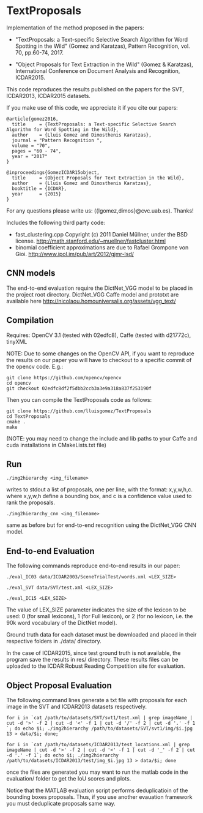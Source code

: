 # TextProposals

Implementation of the method proposed in the papers:

* "TextProposals: a Text-specific Selective Search Algorithm for Word Spotting in the Wild" (Gomez and Karatzas), Pattern Recognition, vol. 70, pp.60-74, 2017.

* "Object Proposals for Text Extraction in the Wild" (Gomez & Karatzas), International Conference on Document Analysis and Recognition, ICDAR2015.

This code reproduces the results published on the papers for the SVT, ICDAR2013, ICDAR2015 datasets.

If you make use of this code, we appreciate it if you cite our papers:
```
@article{gomez2016,
  title     = {TextProposals: a Text-specific Selective Search Algorithm for Word Spotting in the Wild},
  author    = {Lluis Gomez and Dimosthenis Karatzas},
  journal = "Pattern Recognition ",
  volume = "70",
  pages = "60 - 74",
  year = "2017"
}
```

```
@inproceedings{GomezICDAR15object,
  title     = {Object Proposals for Text Extraction in the Wild},
  author    = {Lluis Gomez and Dimosthenis Karatzas},
  booktitle = {ICDAR},
  year      = {2015}
}
```

For any questions please write us: ({lgomez,dimos}@cvc.uab.es). Thanks!

Includes the following third party code:

  - fast_clustering.cpp Copyright (c) 2011 Daniel Müllner, under the BSD license. http://math.stanford.edu/~muellner/fastcluster.html
  - binomial coefficient approximations are due to Rafael Grompone von Gioi. http://www.ipol.im/pub/art/2012/gjmr-lsd/

## CNN models 

The end-to-end evaluation require the DictNet_VGG model to be placed in the project root directory.
DictNet_VGG Caffe model and prototxt are available here http://nicolaou.homouniversalis.org/assets/vgg_text/

## Compilation

Requires: OpenCV 3.1 (tested with 02edfc8), Caffe (tested with d21772c), tinyXML

NOTE: Due to some changes on the OpenCV API, if you want to reproduce the results on our paper you will have to checkout to a specific commit of the opencv code. E.g.:

```
git clone https://github.com/opencv/opencv
cd opencv
git checkout 02edfc8df2f5dbb2ccb3a3e9a318a837f253190f
```

Then you can compile the TextProposals code as follows:

```
git clone https://github.com/lluisgomez/TextProposals
cd TextProposals
cmake .
make
```

(NOTE: you may need to change the include and lib paths to your Caffe and cuda installations in CMakeLists.txt file)

## Run

  ``./img2hierarchy <img_filename>``

writes to stdout a list of proposals, one per line, with the format: x,y,w,h,c.
where x,y,w,h define a bounding box, and c is a confidence value used to rank the proposals.


  ``./img2hierarchy_cnn <img_filename>``

same as before but for end-to-end recognition using the DictNet_VGG CNN model.

## End-to-end Evaluation

The following commands reproduce end-to-end results in our paper:

  ``./eval_IC03 data/ICDAR2003/SceneTrialTest/words.xml <LEX_SIZE>``

  ``./eval_SVT data/SVT/test.xml <LEX_SIZE>``

  ``./eval_IC15 <LEX_SIZE>``

The value of LEX_SIZE parameter indicates the size of the lexicon to be used: 0 (for small lexicons), 1 (for Full lexicon), or 2 (for no lexicon, i.e. the 90k word vocabulary of the DictNet model).

Ground truth data for each dataset must be downloaded and placed in their respective folders in ./data/ directory.

In the case of ICDAR2015, since test ground truth is not available, the program save the results in res/ directory. These results files can be uploaded to the ICDAR Robust Reading Competition site for evaluation.

## Object Proposal Evaluation

The following command lines generate a txt file with proposals for each image in the SVT and ICDAR2013 datasets respectively.

  ``for i in `cat /path/to/datasets/SVT/svt1/test.xml | grep imageName | cut -d '>' -f 2 | cut -d '<' -f 1 | cut -d '/' -f 2 | cut -d '.' -f 1 `; do echo $i; ./img2hierarchy /path/to/datasets/SVT/svt1/img/$i.jpg 13 > data/$i; done;``

  ``for i in `cat /path/to/datasets/ICDAR2013/test_locations.xml | grep imageName | cut -d '>' -f 2 | cut -d '<' -f 1 | cut -d '_' -f 2 | cut -d '.' -f 1`; do echo $i; ./img2hierarchy /path/to/datasets/ICDAR2013/test/img_$i.jpg 13 > data/$i; done``

once the files are generated you may want to run the matlab code in the evaluation/ folder to get the IoU scores and plots.

Notice that the MATLAB evaluation script performs deduplicatioin of the bounding boxes proposals. Thus, if you use another evauation framework you must deduplicate proposals same way.
